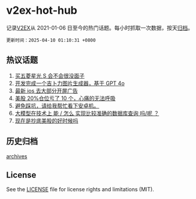 # v2ex-hot-hub

 记录[V2EX](https://www.v2ex.com/)从 2021-01-06 日至今的热门话题。每小时抓取一次数据，按天[归档](archives)。

`更新时间：2025-04-10 01:10:31 +0800`

## 热议话题

1. [买五菱星光 S 会不会很没面子](https://www.v2ex.com/t/1124229)
1. [开发完成一个吉卜力图片生成器，基于 GPT 4o](https://www.v2ex.com/t/1124154)
1. [最新 ios 去大部分开屏广告](https://www.v2ex.com/t/1124220)
1. [美股 20%仓位亏了 10 个，心痛的无法呼吸](https://www.v2ex.com/t/1124192)
1. [避免踩坑，请给我帮忙看下安卓机。](https://www.v2ex.com/t/1124188)
1. [大模型在技术上 能 / 怎么 实现比较准确的数据库查询 吗/呢 ？](https://www.v2ex.com/t/1124121)
1. [现在是抄底美股的好时候吗](https://www.v2ex.com/t/1124146)

## 历史归档

[archives](archives)

## License

See the [LICENSE](LICENSE) file for license rights and limitations (MIT).
